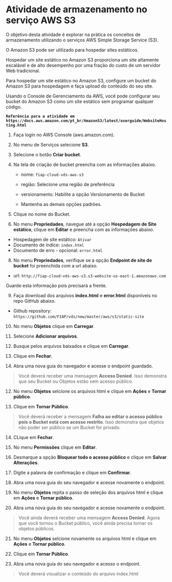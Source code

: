# Atividade de armazenamento no serviço AWS S3 #

O objetivo desta atividade é explorar na prática os conceitos de armazenamento utilizando o serviços AWS Simple Storage Service (S3). 

O Amazon S3 pode ser utilizado para hospedar sites estáticos.

Hospedar um site estático no Amazon S3 proporciona um site altamente escalável e de alto desempenho por uma fração do custo de um servidor Web tradicional.

Para hospedar um site estático no Amazon S3, configure um bucket do Amazon S3 para hospedagem e faça upload do conteúdo do seu site.

Usando o Console de Gerenciamento da AWS, você pode configurar seu bucket do Amazon S3 como um site estático sem programar qualquer código.

**`Referência para a atividade em https://docs.aws.amazon.com/pt_br/AmazonS3/latest/userguide/WebsiteHosting.html`**



1. Faça login no AWS Console (aws.amazon.com).


3. No menu de Serviços selecione **S3**.


4. Selecione o botão **Criar bucket**.


5. Na tela de criação de bucket preencha com as informações abaixo.

   - nome: `fiap-cloud-vds-aws-s3`
   - região: Selecione uma região de preferência
   - versionamento: Habilite a opção Versionamento de Bucket

   - Mantenha as demais opções padrões. 


6. Clique no nome do Bucket.


7. No menu **Propriedades**, navegue até a opção **Hospedagem de Site estático**, clique em **Editar** e preencha com as informações abaixo.

  * Hospedagem de site estático: `Ativar`
  * Documento de índice: `index.html`
  * Documento de erro - opcional: `error.html`


8. No menu **Propriedades**, verifique se a opção **Endpoint de site de bucket** foi preenchida com a url abaixo.

  * url: `http://fiap-cloud-vds-aws-s3.s3-website-us-east-1.amazonaws.com`

  Guarde esta informação pois precisará a frente. 


9. Faça download dos arquivos **index.html** e **error.html** disponíveis no repo GitHub abaixo.
 
  * Github repository: `https://github.com/FIAP/vds/new/master/aws/s3/static-site`


10. No menu **Objetos** clique em **Carregar**.

  10. Selecione **Adicionar arquivos**.
  10. Busque pelos arquivos baixados e clique em **Carregar**.
  10. Clique em **Fechar**.


11. Abra uma nova guia do navegador e acesse o endpoint guardado.

  > Você deverá receber uma mensagem **Access Denied**.
  > Isso demonstra que seu Bucket ou Objetos estão sem acesso público. 


12. No menu **Objetos** selcione os arquivos html e clique em **Ações** e **Tornar público**.


13. Clique em **Tornar Público**.

  > Você deverá receber a mensagem **Falha ao editar o acesso público pois o Bucket está com acesso restrito**. 
  > Isso demonstra que objetos não poder ser público se um Bucket for privado. 


14. CLique em **Fechar**.


15. No menu **Permissões** clique em **Editar**.


16. Desmarque a opção **Bloquear todo o acesso público** e clique em **Salvar Alterações**.


17. Digite a palavra de confirmação e clique em **Confirmar**.


18. Abra uma nova guia do seu navegador e acesse novamente o endpoint.


19. No menu **Objetos** repita o passo de seleção dos arquivos html e clique em **Ações** e **Tornar público**.


20. Abra uma nova guia do seu navegador e acesse novamente o endpoint.

  > Você ainda deverá receber uma mensagem **Access Denied**. 
  > Agora que você tornou o Bucket público, você ainda precisa tornar os objetos públicos. 


21. No menu **Objetos** selcione novamente os arquivos html e clique em **Ações** e **Tornar público**.


22. Clique em **Tornar Público**.


23. Abra uma nova guia do seu navegador e acesso o endpoint.

  > Você deverá visualizar o conteúdo do arquivo index.html 
